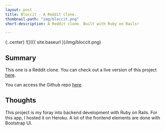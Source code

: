 ```yaml
---
layout: post
title: Bloccit - A Reddit clone.
thumbnail-path: "img/bloccit.png"
short-description: A Reddit clone. Built with Ruby on Rails!

---
```


{:.center}
![]({{ site.baseurl }}/img/bloccit.png)

## Summary

This one is a Reddit clone. You can check out a live version of this project [here](https://infinite-headland-84041.herokuapp.com/).

You can access the Github repo [here](https://github.com/aizkhaj/bloccit).

## Thoughts

This project is my foray into backend development with Ruby on Rails. For this app, I hosted it on Heroku. A lot of the frontend elements are done with Bootstrap UI.
